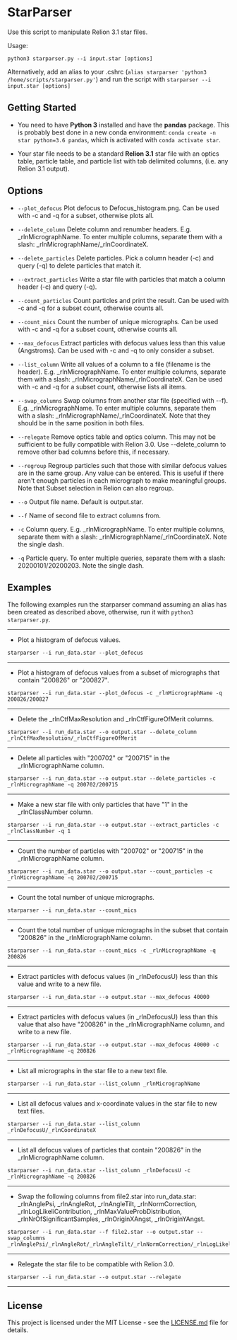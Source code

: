 # StarParser

Use this script to manipulate Relion 3.1 star files.

Usage:

```
python3 starparser.py --i input.star [options]
```

Alternatively, add an alias to your .cshrc (`alias starparser 'python3 /home/scripts/starparser.py'`) and run the script with `starparser --i input.star [options]`	

## Getting Started

* You need to have **Python 3** installed and have the **pandas** package. This is probably best done in a new conda environment: `conda create -n star python=3.6 pandas`, which is activated with `conda activate star`.

* Your star file needs to be a standard **Relion 3.1** star file with an optics table, particle table, and particle list with tab delimited columns, (i.e. any Relion 3.1 output).

## Options

* ```--plot_defocus``` Plot defocus to Defocus_histogram.png. Can be used with -c and -q for a subset, otherwise plots all.

* ```--delete_column``` Delete column and renumber headers. E.g. \_rlnMicrographName. To enter multiple columns, separate them with a slash: \_rlnMicrographName/\_rlnCoordinateX.

* ```--delete_particles``` Delete particles. Pick a column header (-c) and query (-q) to delete particles that match it.

* ```--extract_particles``` Write a star file with particles that match a column header (-c) and query (-q).

* ```--count_particles``` Count particles and print the result. Can be used with -c and -q for a subset count, otherwise counts all.

* ```--count_mics``` Count the number of unique micrographs. Can be used with -c and -q for a subset count, otherwise counts all.

* ```--max_defocus``` Extract particles with defocus values less than this value (Angstroms). Can be used with -c and -q to only consider a subset.

* ```--list_column``` Write all values of a column to a file (filename is the header). E.g. \_rlnMicrographName. To enter multiple columns, separate them with a slash: \_rlnMicrographName/\_rlnCoordinateX. Can be used with -c and -q for a subset count, otherwise lists all items.

* ```--swap_columns``` Swap columns from another star file (specified with --f). E.g. \_rlnMicrographName. To enter multiple columns, separate them with a slash: \_rlnMicrographName/\_rlnCoordinateX. Note that they should be in the same position in both files.

* ```--relegate``` Remove optics table and optics column. This may not be sufficient to be fully compatible with Relion 3.0. Use --delete_column to remove other bad columns before this, if necessary.

* ```--regroup``` Regroup particles such that those with similar defocus values are in the same group. Any value can be entered. This is useful if there aren't enough particles in each micrograph to make meaningful groups. Note that Subset selection in Relion can also regroup.

* ```--o``` Output file name. Default is output.star.

* ```--f``` Name of second file to extract columns from.

* ```-c``` Column query. E.g. \_rlnMicrographName. To enter multiple columns, separate them with a slash: \_rlnMicrographName/\_rlnCoordinateX. Note the single dash.

* ```-q``` Particle query. To enter multiple queries, separate them with a slash: 20200101/20200203. Note the single dash.

## Examples

The following examples run the starparser command assuming an alias has been created as described above, otherwise, run it with `python3 starparser.py`.

---

* Plot a histogram of defocus values.

```
starparser --i run_data.star --plot_defocus
```

---

* Plot a histogram of defocus values from a subset of micrographs that contain "200826" or "200827".

```
starparser --i run_data.star --plot_defocus -c _rlnMicrographName -q 200826/200827
```

---

* Delete the \_rlnCtfMaxResolution and \_rlnCtfFigureOfMerit columns.

```
starparser --i run_data.star --o output.star --delete_column _rlnCtfMaxResolution/_rlnCtfFigureOfMerit 
```

---

* Delete all particles with "200702" or "200715" in the \_rlnMicrographName column.

```
starparser --i run_data.star --o output.star --delete_particles -c _rlnMicrographName -q 200702/200715
```

---

* Make a new star file with only particles that have "1" in the \_rlnClassNumber column.

```
starparser --i run_data.star --o output.star --extract_particles -c _rlnClassNumber -q 1
```

---

* Count the number of particles with "200702" or "200715" in the \_rlnMicrographName column.

```
starparser --i run_data.star --o output.star --count_particles -c _rlnMicrographName -q 200702/200715
```

---

* Count the total number of unique micrographs.

```
starparser --i run_data.star --count_mics
```

---

* Count the total number of unique micrographs in the subset that contain "200826" in the \_rlnMicrographName column.

```
starparser --i run_data.star --count_mics -c _rlnMicrographName -q 200826
```

---

* Extract particles with defocus values (in \_rlnDefocusU) less than this value and write to a new file.

```
starparser --i run_data.star --o output.star --max_defocus 40000
```

---

* Extract particles with defocus values (in \_rlnDefocusU) less than this value that also have "200826" in the \_rlnMicrographName column, and write to a new file.

```
starparser --i run_data.star --o output.star --max_defocus 40000 -c _rlnMicrographName -q 200826
```

---

* List all micrographs in the star file to a new text file.

```
starparser --i run_data.star --list_column _rlnMicrographName
```

---

* List all defocus values and x-coordinate values in the star file to new text files.

```
starparser --i run_data.star --list_column _rlnDefocusU/_rlnCoordinateX
```

---

* List all defocus values of particles that contain "200826" in the \_rlnMicrographName column.

```
starparser --i run_data.star --list_column _rlnDefocusU -c _rlnMicrographName -q 200826
```

---

* Swap the following columns from file2.star into run_data.star: \_rlnAnglePsi, \_rlnAngleRot, \_rlnAngleTilt, \_rlnNormCorrection, \_rlnLogLikeliContribution, \_rlnMaxValueProbDistribution, \_rlnNrOfSignificantSamples, \_rlnOriginXAngst, \_rlnOriginYAngst.

```
starparser --i run_data.star --f file2.star --o output.star --swap_columns _rlnAnglePsi/_rlnAngleRot/_rlnAngleTilt/_rlnNormCorrection/_rlnLogLikeliContribution/_rlnMaxValueProbDistribution/_rlnNrOfSignificantSamples/_rlnOriginXAngst/_rlnOriginYAngst
```

---

* Relegate the star file to be compatible with Relion 3.0.

```
starparser --i run_data.star --o output.star --relegate
```

---


## License

This project is licensed under the MIT License - see the [LICENSE.md](LICENSE.md) file for details.
